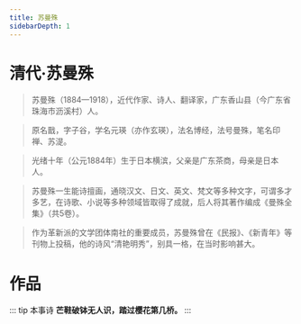 ```yaml
---
title: 苏曼殊
sidebarDepth: 1
---
```


# 清代·苏曼殊
> 苏曼殊（1884—1918），近代作家、诗人、翻译家，广东香山县（今广东省珠海市沥溪村）人。  

> 原名戬，字子谷，学名元瑛（亦作玄瑛），法名博经，法号曼殊，笔名印禅、苏湜。

> 光绪十年（公元1884年）生于日本横滨，父亲是广东茶商，母亲是日本人。

> 苏曼殊一生能诗擅画，通晓汉文、日文、英文、梵文等多种文字，可谓多才多艺，在诗歌、小说等多种领域皆取得了成就，后人将其著作编成《曼殊全集》（共5卷）。

> 作为革新派的文学团体南社的重要成员，苏曼殊曾在《民报》、《新青年》等刊物上投稿，他的诗风“清艳明秀”，别具一格，在当时影响甚大。

# 作品
::: tip 本事诗
**芒鞋破钵无人识，踏过樱花第几桥。**
:::